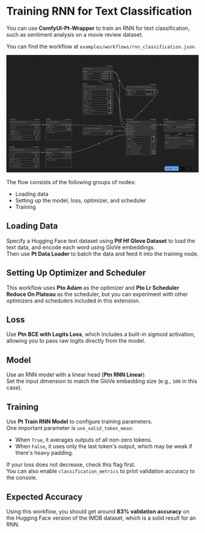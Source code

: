 # Training RNN for Text Classification

You can use **ComfyUI-Pt-Wrapper** to train an RNN for text classification, such as sentiment analysis on a movie review dataset.

You can find the workflow at `examples/workflows/rnn_classification.json`.

![Workflow](images/rnn_classification.png)

The flow consists of the following groups of nodes:
* Loading data
* Setting up the model, loss, optimizer, and scheduler
* Training

## Loading Data

Specify a Hugging Face text dataset using **Ptf Hf Glove Dataset** to load the text data, and encode each word using GloVe embeddings.  
Then use **Pt Data Loader** to batch the data and feed it into the training node.

## Setting Up Optimizer and Scheduler

This workflow uses **Pto Adam** as the optimizer and **Pto Lr Scheduler Reduce On Plateau** as the scheduler, but you can experiment with other optimizers and schedulers included in this extension.

## Loss

Use **Ptn BCE with Logits Loss**, which includes a built-in sigmoid activation, allowing you to pass raw logits directly from the model.

## Model

Use an RNN model with a linear head (**Ptn RNN Linear**).  
Set the input dimension to match the GloVe embedding size (e.g., `100` in this case).

## Training

Use **Pt Train RNN Model** to configure training parameters.  
One important parameter is `use_valid_token_mean`:
* When `True`, it averages outputs of all non-zero tokens.
* When `False`, it uses only the last token's output, which may be weak if there's heavy padding.

If your loss does not decrease, check this flag first.  
You can also enable `classification_metrics` to print validation accuracy to the console.

## Expected Accuracy

Using this workflow, you should get around **83% validation accuracy** on the Hugging Face version of the IMDB dataset, which is a solid result for an RNN.
